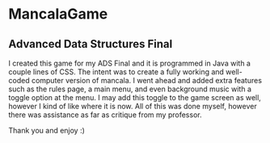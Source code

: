 # MancalaGame

## Advanced Data Structures Final

  I created this game for my ADS Final and it is programmed in Java with a couple lines of CSS. The intent
was to create a fully working and well-coded computer version of mancala. I went ahead and added extra features
such as the rules page, a main menu, and even background music with a toggle option at the menu. I may add this
toggle to the game screen as well, however I kind of like where it is now. All of this was done myself, however
there was assistance as far as critique from my professor.

Thank you and enjoy :)
